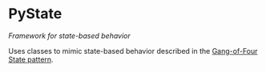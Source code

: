 # PyState
*Framework for state-based behavior*

Uses classes to mimic state-based behavior described in the [Gang-of-Four State pattern](https://sourcemaking.com/design_patterns/state).
